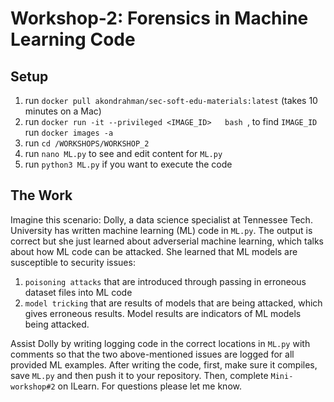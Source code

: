 # Workshop-2: Forensics in Machine Learning Code 

## Setup 


1. run `docker pull akondrahman/sec-soft-edu-materials:latest` (takes 10 minutes on a Mac)
2. run `docker run -it --privileged <IMAGE_ID>   bash `, to find `IMAGE_ID` run `docker images -a`
3. run `cd /WORKSHOPS/WORKSHOP_2` 
4. run `nano ML.py` to see and edit content for `ML.py` 
5. run `python3 ML.py` if you want to execute the code 

## The Work 

Imagine this scenario: Dolly, a data science specialist at Tennessee Tech. University has written machine learning (ML) code in `ML.py`. The output is correct but she just learned about adverserial machine learning, which talks about how ML code can be attacked. She learned that 
ML models are susceptible to security issues:  

1. `poisoning attacks` that are introduced through passing in erroneous dataset files into ML code 
2. `model tricking` that are results of models that are being attacked, which gives erroneous results. Model results are indicators of ML models being attacked.  

Assist Dolly by writing logging code in the correct locations in `ML.py` with comments so that the two above-mentioned issues are logged 
for all provided ML examples. After writing the code, first, make sure it compiles, save `ML.py` and then push it to your repository. Then, complete `Mini-workshop#2` on ILearn. For questions please let me know. 